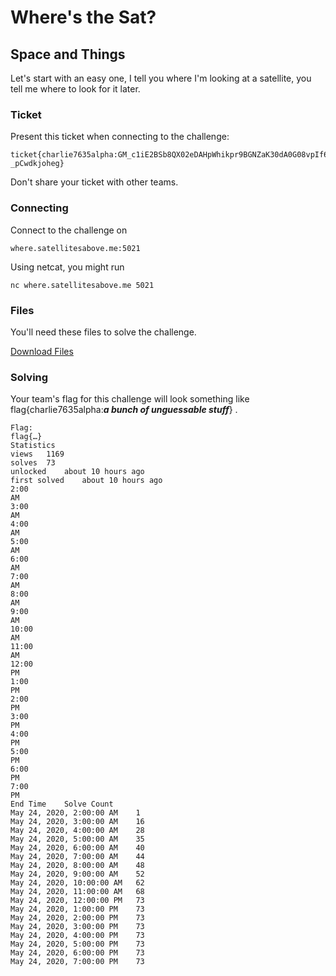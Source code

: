 # Where's the Sat?
## Space and Things

Let's start with an easy one, I tell you where I'm looking at a satellite, you tell me where to look for it later.

### Ticket
Present this ticket when connecting to the challenge:
```
ticket{charlie7635alpha:GM_c1iE2BSb8QX02eDAHpWhikpr9BGNZaK30dA0G08vpIf6OC_09sS-_pCwdkjoheg}
```
Don't share your ticket with other teams.

### Connecting
Connect to the challenge on 
```
where.satellitesabove.me:5021 
```
Using netcat, you might run 
```
nc where.satellitesabove.me 5021
```

### Files
You'll need these files to solve the challenge.

[Download Files](https://github.com/AmieDD/ADDVulcan/blob/master/Space%20and%20Things/Wheres%20the%20sat/stations.zip)

### Solving
Your team's flag for this challenge will look something like flag{charlie7635alpha:___a bunch of unguessable stuff___} .

```
Flag:
flag{…}
Statistics
views	1169
solves	73
unlocked	about 10 hours ago
first solved	about 10 hours ago
2:00
AM
3:00
AM
4:00
AM
5:00
AM
6:00
AM
7:00
AM
8:00
AM
9:00
AM
10:00
AM
11:00
AM
12:00
PM
1:00
PM
2:00
PM
3:00
PM
4:00
PM
5:00
PM
6:00
PM
7:00
PM
End Time	Solve Count
May 24, 2020, 2:00:00 AM	1
May 24, 2020, 3:00:00 AM	16
May 24, 2020, 4:00:00 AM	28
May 24, 2020, 5:00:00 AM	35
May 24, 2020, 6:00:00 AM	40
May 24, 2020, 7:00:00 AM	44
May 24, 2020, 8:00:00 AM	48
May 24, 2020, 9:00:00 AM	52
May 24, 2020, 10:00:00 AM	62
May 24, 2020, 11:00:00 AM	68
May 24, 2020, 12:00:00 PM	73
May 24, 2020, 1:00:00 PM	73
May 24, 2020, 2:00:00 PM	73
May 24, 2020, 3:00:00 PM	73
May 24, 2020, 4:00:00 PM	73
May 24, 2020, 5:00:00 PM	73
May 24, 2020, 6:00:00 PM	73
May 24, 2020, 7:00:00 PM	73

```
